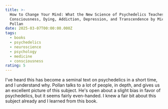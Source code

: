 ```yaml
---
title: >-
  How to Change Your Mind: What the New Science of Psychedelics Teaches Us About
  Consciousness, Dying, Addiction, Depression, and Transcendence by Michael
  Pollan
date: 2025-03-07T00:00:00.000Z
tags:
  - books
  - psychedelics
  - neuroscience
  - psychology
  - medicine
  - consciousness
rating: 5
---
```

I've heard this has become a seminal text on psychedelics in a short time, and I understand why. Pollan talks to a lot of people, in depth, and gives us an excellent picture of this subject. He's open about a slight bias in favor of psychedelics, but it seems fairly even-handed. I knew a fair bit about this subject already and I learned from this book.
